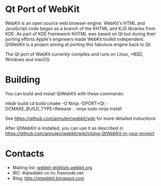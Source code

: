 # Qt Port of WebKit

WebKit is an open source web browser engine. WebKit's HTML and JavaScript code began as a branch of the KHTML and KJS libraries from KDE. As part of KDE framework KHTML was based on Qt but during their porting efforts Apple's engineers made WebKit toolkit independent. QtWebKit is a project aiming at porting this fabulous engine back to Qt.

The Qt port of WebKit currently compiles and runs on Linux, *BSD, Windows and macOS.

# Building

You can build and install QtWebKit with these commands:

mkdir build
cd build
cmake -G Ninja -DPORT=Qt -DCMAKE_BUILD_TYPE=Release ..
ninja
sudo ninja install

See https://github.com/annulen/webkit/wiki for more detailed instuctions

After QtWebKit is installed, you can use it as described in
https://github.com/annulen/webkit/wiki/Using-QtWebKit-in-your-project

# Contacts

* Mailing list: webkit-qt@lists.webkit.org
* IRC: #qtwebkit on irc.freenode.net
* Blog: http://qtwebkit.blogspot.com

